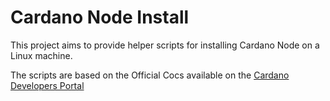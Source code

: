 # Cardano Node Install

This project aims to provide helper scripts for installing Cardano Node on a Linux machine.

The scripts are based on the Official Cocs available on the [Cardano Developers Portal](https://developers.cardano.org/docs/get-started/installing-cardano-node)